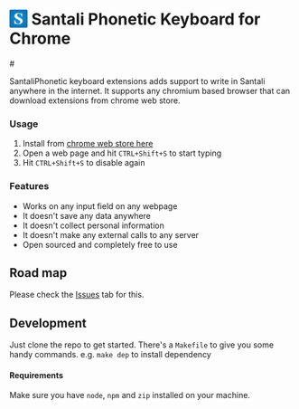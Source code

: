 <h1>
<img src="src/images/icon-48.png" height="32" style="margin-bottom: -5px;" />
Santali Phonetic Keyboard for Chrome
</h1>
# 

SantaliPhonetic keyboard extensions adds support to write in Santali anywhere in the internet. It supports any chromium based browser that can download extensions from chrome web store.

### Usage
1. Install from [chrome web store here](https://chromewebstore.google.com/detail/santali-keyboard/dkcipgpbibhefmapkmcgcclmfnlpebnk)
2. Open a web page and hit `CTRL+Shift+S` to start typing
3. Hit `CTRL+Shift+S` to disable again

### Features
- Works on any input field on any webpage
- It doesn't save any data anywhere
- It doesn't collect personal information 
- It doesn't make any external calls to any server
- Open sourced and completely free to use

## Road map
Please check the [Issues](https://github.com/leninhasda/santali-phonetic-for-chrome/issues) tab for this.

## Development
Just clone the repo to get started. There's a `Makefile` to give you some handy commands. e.g. `make dep` to install dependency

#### Requirements
Make sure you have `node`, `npm` and `zip` installed on your machine.
